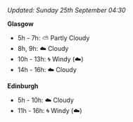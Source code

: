 *Updated: Sunday 25th September 04:30*

**Glasgow**

* 5h - 7h: :partly_sunny: Partly Cloudy
* 8h, 9h: :cloud: Cloudy
* 10h - 13h: :cyclone: Windy (:cloud:)
* 14h - 16h: :cloud: Cloudy

**Edinburgh**

* 5h - 10h: :cloud: Cloudy
* 11h - 16h: :cyclone: Windy (:cloud:)
